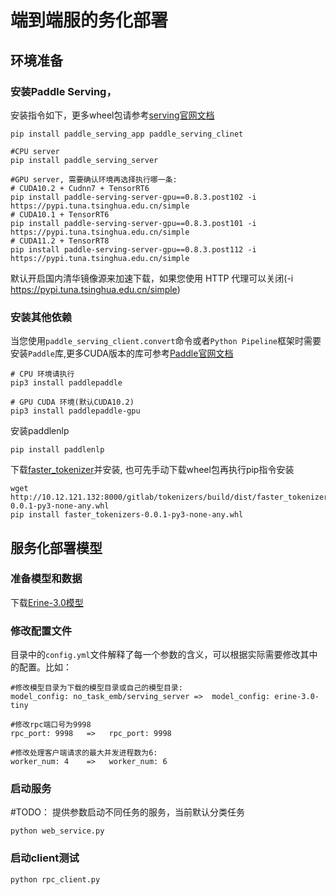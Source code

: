 # 端到端服的务化部署

## 环境准备

### 安装Paddle Serving，
安装指令如下，更多wheel包请参考[serving官网文档](https://github.com/PaddlePaddle/Serving/blob/develop/doc/Latest_Packages_CN.md)
```
pip install paddle_serving_app paddle_serving_clinet

#CPU server
pip install paddle_serving_server

#GPU server, 需要确认环境再选择执行哪一条:
# CUDA10.2 + Cudnn7 + TensorRT6
pip install paddle-serving-server-gpu==0.8.3.post102 -i https://pypi.tuna.tsinghua.edu.cn/simple 
# CUDA10.1 + TensorRT6
pip install paddle-serving-server-gpu==0.8.3.post101 -i https://pypi.tuna.tsinghua.edu.cn/simple
# CUDA11.2 + TensorRT8
pip install paddle-serving-server-gpu==0.8.3.post112 -i https://pypi.tuna.tsinghua.edu.cn/simple
```

默认开启国内清华镜像源来加速下载，如果您使用 HTTP 代理可以关闭(-i https://pypi.tuna.tsinghua.edu.cn/simple)


### 安装其他依赖
当您使用`paddle_serving_client.convert`命令或者`Python Pipeline`框架时需要安装`Paddle`库,更多CUDA版本的库可参考[Paddle官网文档](https://www.paddlepaddle.org.cn/documentation/docs/zh/install/index_cn.html)
```
# CPU 环境请执行
pip3 install paddlepaddle

# GPU CUDA 环境(默认CUDA10.2)
pip3 install paddlepaddle-gpu
```


安装paddlenlp
```
pip install paddlenlp
```


下载[faster_tokenizer](http://10.12.121.132:8000/gitlab/tokenizers/build/dist/faster_tokenizers-0.0.1-py3-none-any.whl)并安装, 也可先手动下载wheel包再执行pip指令安装
```
wget http://10.12.121.132:8000/gitlab/tokenizers/build/dist/faster_tokenizers-0.0.1-py3-none-any.whl
pip install faster_tokenizers-0.0.1-py3-none-any.whl
```


## 服务化部署模型
### 准备模型和数据
下载[Erine-3.0模型](TODO)

### 修改配置文件
目录中的`config.yml`文件解释了每一个参数的含义，可以根据实际需要修改其中的配置。比如：
```
#修改模型目录为下载的模型目录或自己的模型目录:
model_config: no_task_emb/serving_server =>  model_config: erine-3.0-tiny

#修改rpc端口号为9998
rpc_port: 9998   =>   rpc_port: 9998

#修改处理客户端请求的最大并发进程数为6:
worker_num: 4    =>   worker_num: 6
```

### 启动服务
#TODO： 提供参数启动不同任务的服务，当前默认分类任务
```
python web_service.py
```

### 启动client测试
```
python rpc_client.py
```
